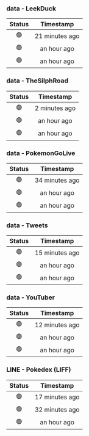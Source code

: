 ### data - LeekDuck
| Status | Timestamp |
|:------:|:---------:|
| 🟢 | 21 minutes ago |
| 🟢 | an hour ago |
| 🟢 | an hour ago |

### data - TheSilphRoad
| Status | Timestamp |
|:------:|:---------:|
| 🟢 | 2 minutes ago |
| 🟢 | an hour ago |
| 🟢 | an hour ago |

### data - PokemonGoLive
| Status | Timestamp |
|:------:|:---------:|
| 🟢 | 34 minutes ago |
| 🟢 | an hour ago |
| 🟢 | an hour ago |

### data - Tweets
| Status | Timestamp |
|:------:|:---------:|
| 🟢 | 15 minutes ago |
| 🟢 | an hour ago |
| 🟢 | an hour ago |

### data - YouTuber
| Status | Timestamp |
|:------:|:---------:|
| 🟢 | 12 minutes ago |
| 🟢 | an hour ago |
| 🟢 | an hour ago |

### LINE - Pokedex (LIFF)
| Status | Timestamp |
|:------:|:---------:|
| 🟢 | 17 minutes ago |
| 🟢 | 32 minutes ago |
| 🟢 | an hour ago |

